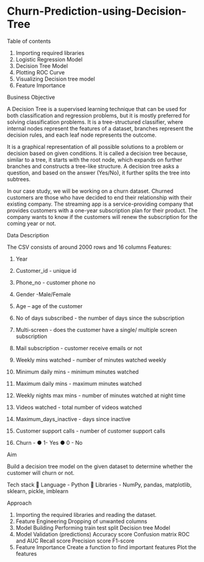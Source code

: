 # Churn-Prediction-using-Decision-Tree

Table of contents

1. Importing required libraries
2. Logistic Regression Model
3. Decision Tree Model
4. Plotting ROC Curve
5. Visualizing Decision tree model
6. Feature Importance

   
Business Objective

A Decision Tree is a supervised learning technique that can be used for both classification and regression problems, but it is mostly preferred for solving classification problems. It is a tree-structured classifier, where internal nodes represent the features of a dataset, branches represent the decision rules, and each leaf node represents the outcome.

It is a graphical representation of all possible solutions to a problem or decision based on given conditions. It is called a decision tree because, similar to a tree, it starts with the root node, which expands on further branches and constructs a tree-like structure. A decision tree asks a question, and based on the answer (Yes/No), it further splits the tree into subtrees.

In our case study, we will be working on a churn dataset. Churned customers are those who have decided to end their relationship with their existing company.
The streaming app is a service-providing company that provides customers with a one-year subscription plan for their product. The company wants to know if the customers will renew the subscription for the coming year or not.

Data Description

The CSV consists of around 2000 rows and 16 columns
Features:
1.	Year
2.	Customer_id - unique id
3.	Phone_no - customer phone no
4.	Gender -Male/Female
5.	Age – age of the customer
6.	No of days subscribed - the number of days since the subscription
7.	Multi-screen - does the customer have a single/ multiple screen subscription
8.	Mail subscription - customer receive emails or not
9.	Weekly mins watched - number of minutes watched weekly
10.	Minimum daily mins - minimum minutes watched
 
11.	Maximum daily mins - maximum minutes watched
12.	Weekly nights max mins - number of minutes watched at night time
13.	Videos watched - total number of videos watched
14.	Maximum_days_inactive - days since inactive
15.	Customer support calls - number of customer support calls
16.	Churn -
●	1- Yes
●	0 - No



Aim

Build a decision tree model on the given dataset to determine whether the customer will churn or not.


Tech stack
	Language - Python
	Libraries - NumPy, pandas, matplotlib, sklearn, pickle, imblearn

Approach
1.	Importing the required libraries and reading the dataset.
2.	Feature Engineering
       Dropping of unwanted columns
3.	Model Building
      Performing train test split
     	Decision tree Model
4.	Model Validation (predictions)
     	Accuracy score
      Confusion matrix
    	ROC and AUC
      Recall score
      Precision score
      F1-score
5.	Feature Importance
      Create a function to find important features
    	Plot the features
